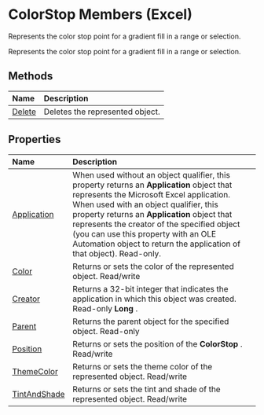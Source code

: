 
# ColorStop Members (Excel)
Represents the color stop point for a gradient fill in a range or selection.

Represents the color stop point for a gradient fill in a range or selection.


## Methods



|**Name**|**Description**|
|:-----|:-----|
|[Delete](3ca053f6-74f7-e2c0-6db4-7daed73cca39.md)|Deletes the represented object.|

## Properties



|**Name**|**Description**|
|:-----|:-----|
|[Application](ef8ca642-db09-c2fd-5ac8-87a97e73153c.md)|When used without an object qualifier, this property returns an  **Application** object that represents the Microsoft Excel application. When used with an object qualifier, this property returns an **Application** object that represents the creator of the specified object (you can use this property with an OLE Automation object to return the application of that object). Read-only.|
|[Color](8ca105b8-fcb1-81b8-81df-c7701a0e04c3.md)|Returns or sets the color of the represented object. Read/write|
|[Creator](99789f97-d576-1be6-40c5-9cd2a5984751.md)|Returns a 32-bit integer that indicates the application in which this object was created. Read-only  **Long** .|
|[Parent](93338e3a-7e35-40c6-9a8f-f0160e88b059.md)|Returns the parent object for the specified object. Read-only|
|[Position](788dfbf4-3274-d05f-1613-c52feab150b1.md)|Returns or sets the position of the  **ColorStop** . Read/write|
|[ThemeColor](bb650754-204a-3618-d431-bf7db289ceeb.md)|Returns or sets the theme color of the represented object. Read/write|
|[TintAndShade](64602eee-9196-fa9b-9a09-e11a4433b4f3.md)|Returns or sets the tint and shade of the represented object. Read/write|
